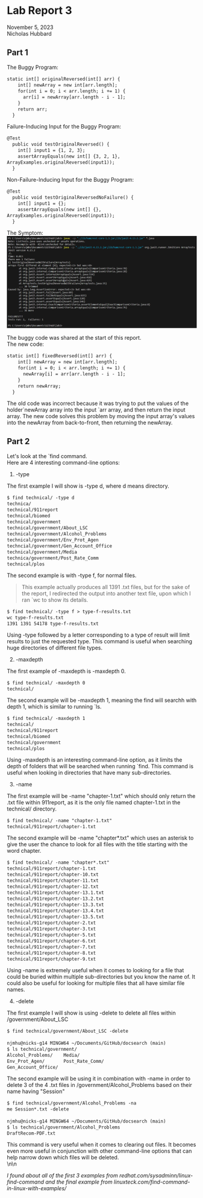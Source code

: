 # __Lab Report 3__  
November 5, 2023  
Nicholas Hubbard  

## Part 1
The Buggy Program:  
~~~
static int[] originalReversed(int[] arr) {
    int[] newArray = new int[arr.length];
    for(int i = 0; i < arr.length; i += 1) {
      arr[i] = newArray[arr.length - i - 1];
    }
    return arr;
  }
~~~  


Failure-Inducing Input for the Buggy Program:  
~~~
@Test
  public void testOriginalReversed() {
    int[] input1 = {1, 2, 3};
    assertArrayEquals(new int[] {3, 2, 1}, ArrayExamples.originalReversed(input1));
  }
~~~  

Non-Failure-Inducing Input for the Buggy Program:  
~~~
@Test
  public void testOriginalReversedNoFailure() {
    int[] input1 = {};
    assertArrayEquals(new int[] {}, ArrayExamples.originalReversed(input1));
  }
~~~

The Symptom:  
![Code](report3screenshot1.png)  

The buggy code was shared at the start of this report.    
The new code:
~~~
static int[] fixedReversed(int[] arr) {
    int[] newArray = new int[arr.length];
    for(int i = 0; i < arr.length; i += 1) {
      newArray[i] = arr[arr.length - i - 1];
    }
    return newArray;
  }
~~~

The old code was incorrect because it was trying to put the values of the holder\`newArray array into the input \`arr array, and then return the input array. The new code solves this problem by moving the input array's values into the newArray from back-to-front, then returning the newArray.  

## Part 2  
Let's look at the `find command.  
Here are 4 interesting command-line options:  

1. -type

The first example I will show is -type d, where d means directory.  
~~~
$ find technical/ -type d
technica/
technical/911report
technical/biomed
technical/government
technical/government/About_LSC
technical/government/Alcohol_Problems
technical/government/Env_Prot_Agen
techncial/government/Gen_Account_Office
technical/government/Media
technica/government/Post_Rate_Comm
technical/plos
~~~
The second example is with -type f, for normal files.
>This example actually produces all 1391 .txt files, but for the sake of the report, I redirected the output into another text file, upon which I ran `wc to show its details.
~~~
$ find technical/ -type f > type-f-results.txt
wc type-f-results.txt
1391 1391 54178 type-f-results.txt
~~~

Using -type followed by a letter corresponding to a type of result will limit results to just the requested type. This command is useful when searching huge directories of different file types.  

2. -maxdepth  

The first example of -maxdepth is -maxdepth 0.
~~~
$ find technical/ -maxdepth 0
technical/
~~~
The second example will be -maxdepth 1, meaning the find will searchh with depth 1, which is similar to running `ls.
~~~
$ find technical/ -maxdepth 1
technical/
technical/911report
technical/biomed
technical/government
technical/plos
~~~

Using -maxdepth is an interesting command-line option, as it limits the depth of folders that will be searched when running `find. This command is useful when looking in directories that have many sub-directories.  

3. -name

The first example will be -name "chapter-1.txt" which should only return the .txt file within 911report, as it is the only file named chapter-1.txt in the technical/ directory.
~~~
$ find technical/ -name "chapter-1.txt"
technical/911report/chapter-1.txt
~~~
The second example will be -name "chapter*.txt" which uses an asterisk to give the user the chance to look for all files with the title starting with the word chapter.
~~~
$ find technical/ -name "chapter*.txt"
technical/911report/chapter-1.txt
technical/911report/chapter-10.txt
technical/911report/chapter-11.txt
technical/911report/chapter-12.txt
technical/911report/chapter-13.1.txt
technical/911report/chapter-13.2.txt
technical/911report/chapter-13.3.txt
technical/911report/chapter-13.4.txt
technical/911report/chapter-13.5.txt
technical/911report/chapter-2.txt
technical/911report/chapter-3.txt
technical/911report/chapter-5.txt
technical/911report/chapter-6.txt
technical/911report/chapter-7.txt
technical/911report/chapter-8.txt
technical/911report/chapter-9.txt
~~~

Using -name is extremely useful when it comes to looking for a file that could be buried within multiple sub-directories but you know the name of. It could also be useful for looking for multiple files that all have similar file names.  

4. -delete

The first example I will show is using -delete to delete all files within /government/About_LSC
~~~
$ find technical/government/About_LSC -delete

njmhu@nicks-g14 MINGW64 ~/Documents/GitHub/docsearch (main)
$ ls technical/government/
Alcohol_Problems/    Media/
Env_Prot_Agen/       Post_Rate_Comm/
Gen_Account_Office/
~~~
The second example will be using it in combination with -name in order to delete 3 of the 4 .txt files in /government/Alcohol_Problems based on their name having "Session"
~~~
$ find technical/government/Alcohol_Problems -na
me Session*.txt -delete

njmhu@nicks-g14 MINGW64 ~/Documents/GitHub/docsearch (main)
$ ls technical/government/Alcohol_Problems
DraftRecom-PDF.txt
~~~

This command is very useful when it comes to clearing out files. It becomes even more useful in conjunction with other command-line options that can help narrow down which files will be deleted.  
\n\n

*I found about all of the first 3 examples from redhat.com/sysadminn/linux-find-command and the final example from linuxteck.com/find-command-in-linux-with-examples/*
